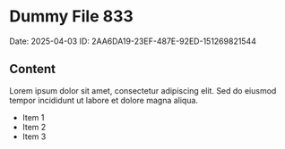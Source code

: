 # Dummy File 833

Date: 2025-04-03
ID: 2AA6DA19-23EF-487E-92ED-151269821544

## Content

Lorem ipsum dolor sit amet, consectetur adipiscing elit.
Sed do eiusmod tempor incididunt ut labore et dolore magna aliqua.

* Item 1
* Item 2
* Item 3
